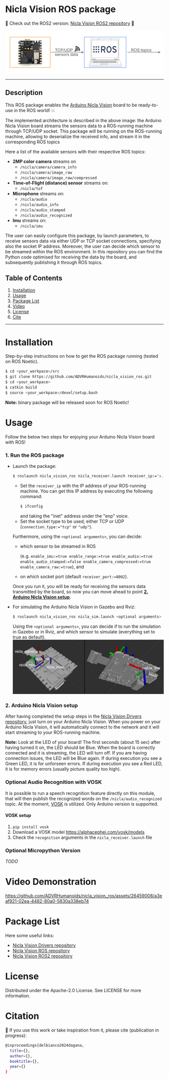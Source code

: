 # Nicla Vision ROS package 
:rocket: Check out the ROS2 version: [Nicla Vision ROS2 repository](https://github.com/ADVRHumanoids/nicla_vision_ros2.git) :rocket:

![Alt Text](assets/Nicla_ROSpkg_Architecture.png)

-------------------

## Description

This ROS package enables the [Arduino Nicla Vision](https://docs.arduino.cc/hardware/nicla-vision/) board to be ready-to-use in the ROS world! :boom:

The implemented architecture is described in the above image: the Arduino Nicla Vision board streams the sensors data to a ROS-running machine through TCP/UDP socket. This package will be running on the ROS-running machine, allowing to deserialize the received info, and stream it in the corresponding ROS topics 

Here a list of the available sensors with their respective ROS topics:
- **2MP color camera** streams on
    - `/nicla/camera/camera_info` 
    - `/nicla/camera/image_raw`
    - `/nicla/camera/image_raw/compressed` 
- **Time-of-Flight (distance) sensor** streams on:
    - `/nicla/tof`
- **Microphone** streams on:
    - `/nicla/audio` 
    - `/nicla/audio_info`
    - `/nicla/audio_stamped`
    - `/nicla/audio_recognized`
- **Imu** streams on:
    - `/nicla/imu`

The user can easily configure this package, by launch parameters, to receive sensors data via either UDP or TCP socket connections, specifying also the socket IP address. Moreover, the user can decide which sensor to be streamed within the ROS environment. 
In this repository you can find the Python code optimised for receiving the data by the board, and subsequently publishing it through ROS topics.

## Table of Contents 
1. [Installation](#installation)
2. [Usage](#usage)
3. [Package List](#package-list)
4. [Video](#video-demonstration)
5. [License](#license)
6. [Cite](#citation)
   
-------------------

# Installation
Step-by-step instructions on how to get the ROS package running (tested on ROS Noetic).

```bash
$ cd <your_workpace>/src
$ git clone https://github.com/ADVRHumanoids/nicla_vision_ros.git
$ cd <your_workpace>
$ catkin build
$ source <your_workpace>/devel/setup.bash
```

**Note:** binary package will be released soon for ROS Noetic!

# Usage 
Follow the below two steps for enjoying your Arduino Nicla Vision board with ROS!
### 1. Run the ROS package
-  Launch the package:
    ```bash
    $ roslaunch nicla_vision_ros nicla_receiver.launch receiver_ip:="x.x.x.x" connection_type:="tcp/udp" <optional arguments>
    ```
    - Set the `receiver_ip` with the IP address of your ROS-running machine.
        You can get this IP address by executing the following command:
        ```bash
        $ ifconfig
        ```
        and taking the "inet" address under the "enp" voice.
    - Set the socket type to be used, either TCP or UDP (`connection_type:="tcp"` or `"udp"`).
    
    Furthermore, using the `<optional arguments>`, you can decide:
    - which sensor to be streamed in ROS

      (e.g. `enable_imu:=true enable_range:=true enable_audio:=true enable_audio_stamped:=false enable_camera_compressed:=true enable_camera_raw:=true`), and
    - on which socket port (default `receiver_port:=8002`).

    Once you run it, you will be ready for receiving the sensors data transmitted by the board, so now you can move ahead to point **[2. Arduino Nicla Vision setup](#2-arduino-nicla-vision-setup)**. 
    
- For simulating the Arduino Nicla Vision in Gazebo and Rviz:
     ```bash
    $ roslaunch nicla_vision_ros nicla_sim.launch <optional arguments>
    ```
    Using the `<optional arguments>`, you can decide if to run the simulation in Gazebo or in Rviz, and which sensor to simulate (everything set to true as default).
  ![Alt Text](assets/nicla_rviz.jpg)
    
### 2. Arduino Nicla Vision setup
After having completed the setup steps in the [Nicla Vision Drivers repository](https://github.com/ADVRHumanoids/nicla_vision_drivers.git), just turn on your Arduino Nicla Vision. 
When you power on your Arduino Nicla Vision, it will automatically connect to the network and it will start streaming to your ROS-running machine.

**Note:** Look at the LED of your board! The first seconds (about 15 sec) after having turned it on, the LED should be Blue. When the board is correctly connected and it is streaming, the LED will turn off. If you are having connection issues, the LED will be Blue again. If during execution you see a Green LED, it is for unforseen errors. If during execution you see a Red LED, it is for memory errors (usually picture quality too high).

### Optional Audio Recognition with VOSK
It is possible to run a speech recognition feature directly on this module, that will then publish the recognized words on the `/nicla/audio_recognized` topic. At the moment, [VOSK](https://alphacephei.com/vosk/) is utilized. Only Arduino version is supported.
#### VOSK setup
1. ```pip install vosk```
2. Download a VOSK model https://alphacephei.com/vosk/models
3. Check the `recognition` arguments in the ```nicla_receiver.launch``` file

### Optional Micropython Version
*TODO*

# Video Demonstration

https://github.com/ADVRHumanoids/nicla_vision_ros/assets/26459008/a3eaf921-02ea-4482-80a0-5830a338eb74

<!-- Raw video: https://github.com/ADVRHumanoids/nicla_vision_ros/assets/63496571/699b265c-3f6a-4a9d-8d6c-fccf6bd39227 -->

# Package List
Here some useful links:

- [Nicla Vision Drivers repository](https://github.com/ADVRHumanoids/nicla_vision_drivers.git)
- [Nicla Vision ROS repository](https://github.com/ADVRHumanoids/nicla_vision_ros.git)
- [Nicla Vision ROS2 repository](https://github.com/ADVRHumanoids/nicla_vision_ros2.git)

# License
Distributed under the Apache-2.0 License. See LICENSE for more information.

# Citation 
:raised_hands: If you use this work or take inspiration from it, please cite (publication in progress):
```bash
@inproceedings{delbianco2024dagana,
  title={},
  author={},
  booktitle={},
  year={}
}
```
